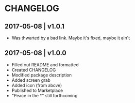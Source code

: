 # CHANGELOG

## 2017-05-08 | v1.0.1
- Was thwarted by a bad link. Maybe it's fixed, maybe it ain't

## 2017-05-08 | v1.0.0
- Filled out README and formatted
- Created CHANGELOG
- Modified package description
- Added screen grab
- Added icon (from above)
- Published to Marketplace
- "Peace in the *" still forthcoming